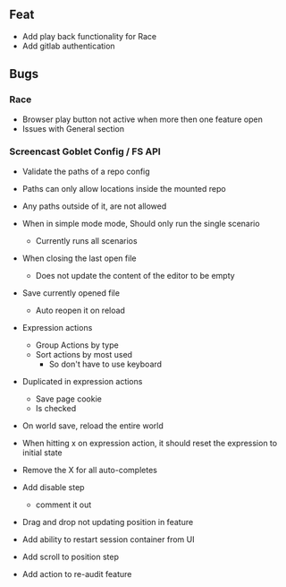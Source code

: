 ## Feat
* Add play back functionality for Race
* Add gitlab authentication

## Bugs

### Race
* Browser play button not active when more then one feature open
* Issues with General section


### Screencast Goblet Config / FS API
* Validate the paths of a repo config
* Paths can only allow locations inside the mounted repo
* Any paths outside of it, are not allowed


* When in simple mode mode, Should only run the single scenario
  * Currently runs all scenarios

* When closing the last open file
  * Does not update the content of the editor to be empty
  
* Save currently opened file
  * Auto reopen it on reload

* Expression actions
  * Group Actions by type
  * Sort actions by most used
    * So don't have to use keyboard

* Duplicated in expression actions
  * Save page cookie
  * Is checked

* On world save, reload the entire world
* When hitting x on expression action, it should reset the expression to initial state
* Remove the X for all auto-completes

* Add disable step
  * comment it out

* Drag and drop not updating position in feature

* Add ability to restart session container from UI
* Add scroll to position step
* Add action to re-audit feature


